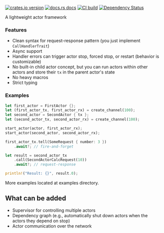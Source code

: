 [![crates.io version](https://img.shields.io/crates/v/aisteoir.svg)](https://crates.io/crates/aisteoir)
[![docs.rs docs](https://docs.rs/aisteoir/badge.svg)](https://docs.rs/aisteoir)
[![CI build](https://github.com/sterrlia/aisteoir/actions/workflows/rust.yml/badge.svg)](https://github.com/sterrlia/aisteoir/actions)
[![Dependency Status](https://deps.rs/crate/aisteoir/latest/status.svg)](https://deps.rs/crate/aisteoir)

A lightweight actor framework

### Features
+ Clean syntax for request-response pattern (you just implement `CallHandlerTrait`)
+ Async support
+ Handler errors can trigger actor stop, forced stop, or restart (behavior is customizable)
+ No built-in child actor concept, but you can run actors within other actors and store their `tx` in the parent actor's state
+ No heavy macros
+ Strict typing

### Examples
``` rust
let first_actor = FirstActor {};
let (first_actor_tx, first_actor_rx) = create_channel(100);
let second_actor = SecondActor { tx };
let (second_actor_tx, second_actor_rx) = create_channel(100);

start_actor(actor, first_actor_rx);
start_actor(second_actor, second_actor_rx);

first_actor_tx.tell(SomeRequest { number: 3 })
    .await?; // fire-and-forget

let result = second_actor_tx
    .call(SecondActorCalcRequest(10))
    .await?; // request-response

println!("Result: {}", result.0);
```

More examples located at examples directory.

## What can be added
- Supervisor for controlling multiple actors
- Dependency graph (e.g., automatically shut down actors when the actors they depend on stop)
- Actor communication over the network

